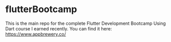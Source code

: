 # flutterBootcamp
This is the main repo for the complete Flutter Development Bootcamp Using Dart course I earned recently. You can find it here: https://www.appbrewery.co/
